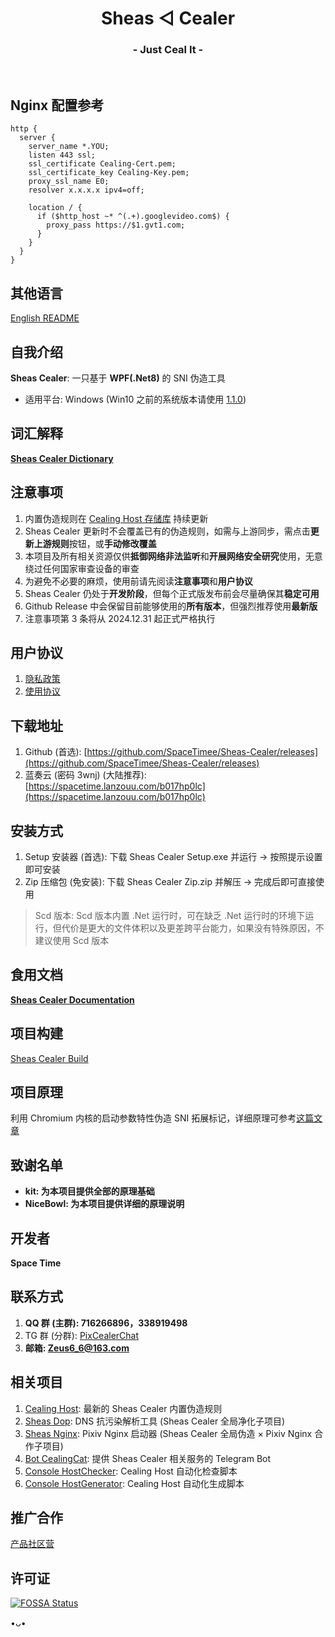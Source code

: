 <h1 align="center">Sheas ◁ Cealer</h1>
<h3 align="center">- Just Ceal It -</h3>
</br>

## Nginx 配置参考
```
http {  
  server {    
    server_name *.YOU;    
    listen 443 ssl;    
    ssl_certificate Cealing-Cert.pem;    
    ssl_certificate_key Cealing-Key.pem;    
    proxy_ssl_name E0;    
    resolver x.x.x.x ipv4=off;
    
    location / {      
      if ($http_host ~* ^(.+).googlevideo.com$) {        
        proxy_pass https://$1.gvt1.com;      
      }    
    }  
  }
}
```


## 其他语言
[English README](README_EN.md)

## 自我介绍
**Sheas Cealer**: 一只基于 **WPF(.Net8)** 的 SNI 伪造工具

* 适用平台: Windows (Win10 之前的系统版本请使用 [1.1.0](https://github.com/SpaceTimee/Sheas-Cealer/releases/tag/1.1.0))

## 词汇解释
**[Sheas Cealer Dictionary](https://github.com/SpaceTimee/Sheas-Cealer/wiki/Sheas-Cealer-Dictionary)**

## 注意事项
1. 内置伪造规则在 [Cealing Host 存储库](https://github.com/SpaceTimee/Cealing-Host) 持续更新
2. Sheas Cealer 更新时不会覆盖已有的伪造规则，如需与上游同步，需点击**更新上游规则**按钮，或**手动修改覆盖**
3. 本项目及所有相关资源仅供**抵御网络非法监听**和**开展网络安全研究**使用，无意绕过任何国家审查设备的审查
4. 为避免不必要的麻烦，使用前请先阅读**注意事项**和**用户协议**
5. Sheas Cealer 仍处于**开发阶段**，但每个正式版发布前会尽量确保其**稳定可用**
6. Github Release 中会保留目前能够使用的**所有版本**，但强烈推荐使用**最新版**
7. 注意事项第 3 条将从 2024.12.31 起正式严格执行

## 用户协议
1. [隐私政策](https://thoughts.teambition.com/share/6264eda98adeb10041b92fda#title=Sheas_Cealer_隐私政策)
2. [使用协议](https://thoughts.teambition.com/share/6264edd78adeb10041b92fdb#title=Sheas_Cealer_使用协议)

## 下载地址
1. Github (首选): [https://github.com/SpaceTimee/Sheas-Cealer/releases](https://github.com/SpaceTimee/Sheas-Cealer/releases)
2. 蓝奏云 (密码 3wnj) (大陆推荐): [https://spacetime.lanzouu.com/b017hp0lc](https://spacetime.lanzouu.com/b017hp0lc)

## 安装方式
1. Setup 安装器 (首选): 下载 Sheas Cealer Setup.exe 并运行 -> 按照提示设置即可安装
2. Zip 压缩包 (免安装): 下载 Sheas Cealer Zip.zip 并解压 -> 完成后即可直接使用

> Scd 版本: Scd 版本内置 .Net 运行时，可在缺乏 .Net 运行时的环境下运行，但代价是更大的文件体积以及更差跨平台能力，如果没有特殊原因，不建议使用 Scd 版本

## 食用文档
**[Sheas Cealer Documentation](https://github.com/SpaceTimee/Sheas-Cealer/wiki/Sheas-Cealer-Documentation)**

## 项目构建
[Sheas Cealer Build](https://github.com/SpaceTimee/Sheas-Cealer/wiki/Sheas-Cealer-Build)

## 项目原理
利用 Chromium 内核的启动参数特性伪造 SNI 拓展标记，详细原理可参考[这篇文章](https://nicebowl.fun/24_8)

## 致谢名单
* **kit: 为本项目提供全部的原理基础**
* **NiceBowl: 为本项目提供详细的原理说明**

## 开发者
**Space Time**

## 联系方式
1. **QQ 群 (主群): 716266896，338919498**
2. TG 群 (分群): [PixCealerChat](https://t.me/PixCealerChat)
3. **邮箱: Zeus6_6@163.com**

## 相关项目
1. [Cealing Host](https://github.com/SpaceTimee/Cealing-Host): 最新的 Sheas Cealer 内置伪造规则
2. [Sheas Dop](https://github.com/SpaceTimee/Sheas-Dop): DNS 抗污染解析工具 (Sheas Cealer 全局净化子项目)
3. [Sheas Nginx](https://github.com/SpaceTimee/Sheas-Nginx): Pixiv Nginx 启动器 (Sheas Cealer 全局伪造 × Pixiv Nginx 合作子项目)
4. [Bot CealingCat](https://github.com/SpaceTimee/Bot-CealingCat): 提供 Sheas Cealer 相关服务的 Telegram Bot
5. [Console HostChecker](https://github.com/SpaceTimee/Console-HostChecker): Cealing Host 自动化检查脚本
6. [Console HostGenerator](https://github.com/SpaceTimee/Console-HostGenerator): Cealing Host 自动化生成脚本

## 推广合作
[产品社区营](https://mp.weixin.qq.com/s?__biz=MzI3MTQ0ODQ3Ng==&mid=2247487284&idx=1&sn=94fcb19438ddba204c4fbe4803edc062&chksm=eb6ebe23f78ca1c3a360e8b46558c14cb8360ad199a19cbc1b4b4b8e2379c98699f2d6eca5da)

## 许可证
[![FOSSA Status](https://app.fossa.com/api/projects/git%2Bgithub.com%2FSpaceTimee%2FSheas-Cealer.svg?type=large)](https://app.fossa.com/projects/git%2Bgithub.com%2FSpaceTimee%2FSheas-Cealer?ref=badge_large)

•ᴗ•
